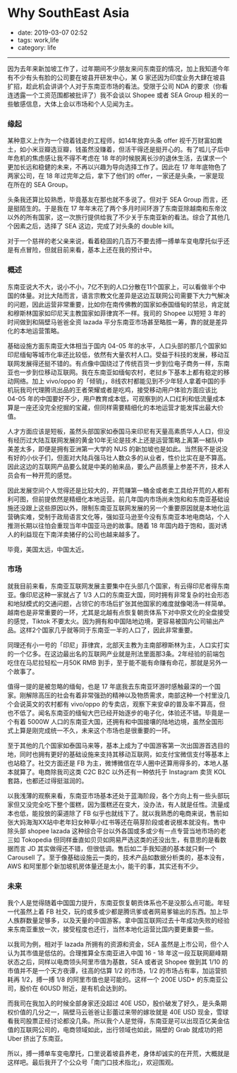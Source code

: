 # Why SouthEast Asia

- date: 2019-03-07 02:52
- tags: work,life
- category: life

-------------------

因为去年来新加坡工作了，过年期间不少朋友来问东南亚的情况，加上我知道今年有不少有头有脸的公司要在坡县开研发中心，某 G 家还因为印度业务大肆在坡县扩招，趁此机会讲讲个人对于东南亚市场的看法。受限于公司 NDA 的要求（你看连透露一个工资范围都被批评了）我不会谈以 Shopee 或者 SEA Group 相关的一些敏感信息，大体上会以市场和个人见闻为主。

### 缘起

某种意义上作为一个绕着钱走的工程师，如14年放弃头条 offer 视千万财富如粪土，如小米豆瓣选豆瓣，钱虽然没赚着，但活干得还是挺开心的。有了呱儿子后中年危机的焦虑感让我不得不考虑在 18 年的时候脱离长沙的退休生活，去谋求一个更加长远和稳健的未来，不再以兴趣为导向选择工作了。因此在 17 年年底物色了两家公司，在 18 年过完年之后，拿下了他们的 offer，一家还是头条，一家是现在所在的 SEA Group。

头条我还算比较熟悉，毕竟基友在那也就不多说了。但对于 SEA Group 而言，还是挺陌生的。于是我在 17 年年末花了两个多月时间环游了东南亚除越南和东帝汶以外的所有国家，这一次旅行提供给我了不少关于东南亚新的看法。综合了其他几个因素之后，选择了 SEA 这边，完成了对头条的 double kill。

对于一个慈祥的老父亲来说，看着稳固的几百万不要去搏一搏单车变电摩托似乎还是有点冒险，但就目前来看，基本上还在我的预计中。

### 概述

东南亚说大不大，说小不小，7亿不到的人口分散在11个国家上，可以看做半个中国的体量。对比大陆而言，语言宗教文化差异是这边互联网公司需要下大力气解决的问题，因此运营非常重要，比如你在南传佛教的国家如泰国缅甸的禁忌，肯定就和穆斯林国家如印尼天主教国家如菲律宾不一样。我司的 Shopee 以短短 3 年的时间做到和隔壁马爸爸全资 lazada 平分东南亚市场甚至略胜一筹，靠的就是差异化的本地运营策略。

基础设施方面东南亚大体相当于国内 04-05 年的水平，人口头部的那几个国家如印尼缅甸等城市化率还比较低，依然有大量农村人口。受益于科技的发展，移动互联网发展得还挺不错的。有点像中国绕过了传统百货一步到位电子商务一样，东南亚也一步到位移动互联网。我在东南亚如缅甸农村，老挝乡下基本上都有稳定的移动网络。加上 vivo/oppo 的「倾销」，8线农村都能见到不少年轻人拿着中国的手机玩我司代理腾讯出品的王者荣耀或者是吃鸡，接受移动用户体验方面应该比 04-05 年的中国要好不少，用户教育成本低，可观察到的人口红利和低流量成本算是一座还没完全挖掘的宝藏，但同样需要精细化的本地运营才能发挥出最大价值。

人才方面应该是短板，虽然头部国家如泰国马来印尼有天量高素质华人人口，但没有经历过大陆互联网发展的黄金10年无论是技术上还是运营策略上离第一梯队中美差太多，即便是拥有亚洲第一大学的 NUS 的新加坡也是如此。当然我不是说没有好的小伙子们，但面对大陆兵强马壮人数众多的从业者，性价比实在是不算高。因此这边的互联网产品要么就是中美的舶来品，要么产品质量上参差不齐，技术人员会有一种开荒的感觉。

因此发展空间个人觉得还是比较大的，开荒赚第一桶金或者卖工具给开荒的人都有利可图，但前提依然是精细化本地运营。前几年国内市场尚未饱和和东南亚基础设施还没跟上这些原因以外，限制东南亚互联网发展的另一个重要原因就是本地化运营确实难，受制于政局语言文化等，强如亚马逊至今没有东南亚本地电商站，个人推测长期以往怕会重现当年中国亚马逊的故事。随着 18 年国内趋于饱和，面对诱人的利益现在下南洋卖猪仔的公司也越来越多了。

毕竟，美国太远，中国太近。

### 市场

就我目前来看，东南亚互联网发展主要集中在头部几个国家，有云得印尼者得东南亚。像印尼这种一家就占了 1/3 人口的东南亚大国，同时拥有非常复杂的社会形态和地狱模式的交通问题，占领它的市场后扩张其他国家的难度就像喝汤一样简单。越南也是非常重要的一环，尤其是北越有点恢复朝贡体系下对中原文化的全盘接受的感觉，Tiktok 不要太火。因为拥有和中国陆地边境，更容易被国内公司输出产品。这样2个国家几乎就等同于东南亚一半的人口了，因此非常重要。

同理还有小一号的「印尼」菲律宾，北部天主教为主南部穆斯林为主，人口实打实的一个亿多。在这边最出名的互联网产业就是刑法里面那3条。2年经验的前端包吃住在马尼拉轻松一月50K RMB 到手，至于能不能有命赚有命花，那就是另外一个故事了。

值得一提的是被忽略的缅甸，也是 17 年底我去东南亚环游时感触最深的一个国家。刚解除高压的社会有着非常强劲的精神以及物质需求，南部这种一个村里没几个会说英文的农村都有 vivo/oppo 的专卖店，观察下来安卓的普及率不算高，但也不低了。闻名东南亚的缅甸大巴已经开始逐步的电子化，体验还不错。毕竟是一个有着 5000W 人口的东南亚大国，还拥有和中国接壤的陆地边境，虽然全国形式上算是刚完成统一不久，未来这个市场也是很重要的一环。

至于其他的几个国家如泰国马来等，基本上成为了中国游客第一次出国游首选目的地，同时也拥有更好的基础设施来支持其移动互联网，如支付宝微信支付等基本上也站稳了。社交方面还是 FB 为主，微博微信在华人圈中还算用得多的，本地人基本就算了。电商除我司这类 C2C B2C 以外还有一种依托于 Instagram 卖货 KOL 套路，也都还过得挺滋润的。

以我浅薄的观察来看，东南亚市场基本还处于蓝海阶段，各个方向上有一些头部玩家但又没完全吃下整个蛋糕，因为蛋糕还在变大，没办法，有人就是任性。流量成本也低，能投放的渠道除了 FB 似乎也就线下了。就以我熟悉的电商来说，售前如张大妈海淘XX站中老年妇女种草小红书等还在萌芽阶段或者说根本就没有。售中除头部 shopee lazada 这种综合平台以外各国或多或少有一点专营当地市场的老三如 Tokopedia 但同样垂直如贝贝如网易严选这类的还没出生，有意思的是看数据而言 JD 其实做得还不错，但很低调。售后如二手我知道的基本就只剩一个 Carousell 了。至于像基础设施云一类的，技术产品如数据分析类的，基本没有，AWS 和阿里那个新加坡机房体量还是太小，能干的事，其实还有不少。

### 未来

我个人是觉得随着中国国力提升，东南亚恢复朝贡体系也不是没那么点可能。年轻一代虽然上着 FB 社交，玩的或多或少都是腾讯爹或者网易爹输出的东西。加上华人族群数量足够多，以及天量的中国游客。拿中国互联网过去十年成功失败的经验来东南亚重放一次，接受程度也还行，当然本地化运营比国内要更重要一些。

以我司为例，相对于 lazada 所拥有的资源和资金，SEA 虽然是上市公司，但个人认为其市值是低估的。合理推算全东南亚进入中国 16 - 18 年这一段互联网巅峰期状态之后，同样以电商领头阿里市值为基数，SEA 或者说 Shopee 做到其 1/10 的市值并不是一个天方夜谭，往高的估算 1/2 的市场，1/2 的市场占有率，加运营损耗再 1/2，搏一搏 1/8 的阿里市值也是可能的。这样一个 200E USD+ 的东南亚公司，股价在 60USD 附近，是有机会达到的。

而我司在我加入的时候全部身家还没超过 40E USD，股价破发了好久，是头条期权价值的几分之一，隔壁马云爸爸让彭蕾过来带的嫁妆就是 40E USD 现金，雪球看我司股票正经讨论都没几条。所以我个人是觉得，东南亚是可以出现百亿美金估值的互联网公司的，电商领域如此，出行领域也如此，隔壁的 Grab 就成功的把 Uber 挤出了东南亚。

所以，搏一搏单车变电摩托，口里说着坡县养老，身体却诚实的在开荒，大概就是这样吧。最后我开了个公众号「南门口技术指北」，欢迎围观。
